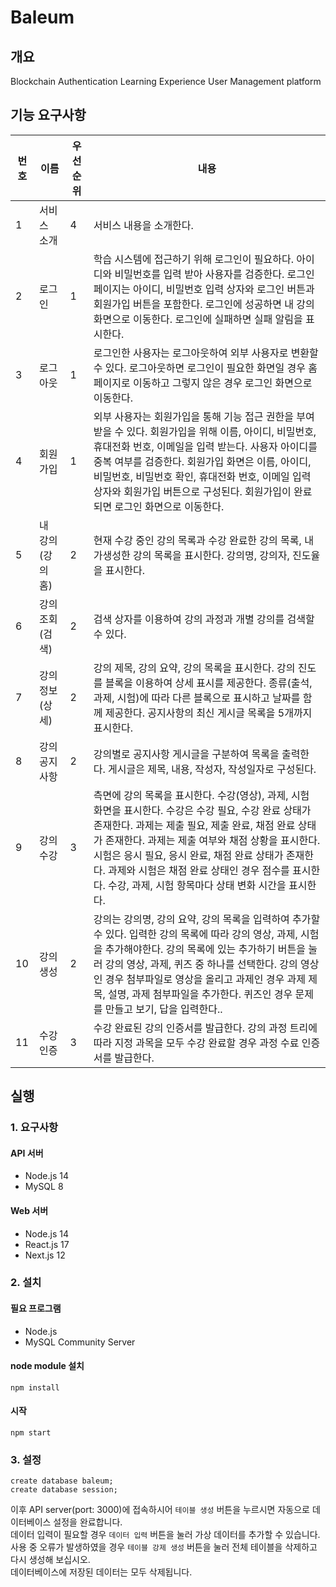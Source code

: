 # Baleum

## 개요

Blockchain Authentication Learning Experience User Management platform

## 기능 요구사항

| 번호  | 이름          | 우선 순위  | 내용                                                                                                                                                                                                                              |
|-----|-------------|--------|---------------------------------------------------------------------------------------------------------------------------------------------------------------------------------------------------------------------------------|
| 1   | 서비스 소개      | 4      | 서비스 내용을 소개한다.                                                                                                                                                                                                                   |
| 2   | 로그인         | 1      | 학습 시스템에 접근하기 위해 로그인이 필요하다. 아이디와 비밀번호를 입력 받아 사용자를 검증한다. 로그인 페이지는 아이디, 비밀번호 입력 상자와 로그인 버튼과 회원가입 버튼을 포함한다. 로그인에 성공하면 내 강의 화면으로 이동한다. 로그인에 실패하면 실패 알림을 표시한다.                                                                        |
| 3   | 로그아웃        | 1      | 로그인한 사용자는 로그아웃하여 외부 사용자로 변환할 수 있다. 로그아웃하면 로그인이 필요한 화면일 경우 홈페이지로 이동하고 그렇지 않은 경우 로그인 화면으로 이동한다.                                                                                                                                   |
| 4   | 회원가입        | 1      | 외부 사용자는 회원가입을 통해 기능 접근 권한을 부여받을 수 있다. 회원가입을 위해 이름, 아이디, 비밀번호, 휴대전화 번호, 이메일을 입력 받는다. 사용자 아이디를 중복 여부를 검증한다. 회원가입 화면은 이름, 아이디, 비밀번호, 비밀번호 확인, 휴대전화 번호, 이메일 입력 상자와 회원가입 버튼으로 구성된다. 회원가입이 완료되면 로그인 화면으로 이동한다.                        |
| 5   | 내 강의 (강의 홈) | 2      | 현재 수강 중인 강의 목록과 수강 완료한 강의 목록, 내가생성한 강의 목록을 표시한다. 강의명, 강의자, 진도율을 표시한다.                                                                                                                                                           |
| 6   | 강의 조회(검색)   | 2      | 검색 상자를 이용하여 강의 과정과 개별 강의를 검색할 수 있다.                                                                                                                                                                                             |
| 7   | 강의 정보(상세)   | 2      | 강의 제목, 강의 요약, 강의 목록을 표시한다. 강의 진도를 블록을 이용하여 상세 표시를 제공한다. 종류(출석, 과제, 시험)에 따라 다른 블록으로 표시하고 날짜를 함께 제공한다. 공지사항의 최신 게시글 목록을 5개까지 표시한다.                                                                                                |
| 8   | 강의 공지사항     | 2      | 강의별로 공지사항 게시글을 구분하여 목록을 출력한다. 게시글은 제목, 내용, 작성자, 작성일자로 구성된다.                                                                                                                                                                     |
| 9   | 강의 수강       | 3      | 측면에 강의 목록을 표시한다. 수강(영상), 과제, 시험 화면을 표시한다. 수강은 수강 필요, 수강 완료 상태가 존재한다. 과제는 제출 필요, 제출 완료, 채점 완료 상태가 존재한다. 과제는 제출 여부와 채점 상황을 표시한다. 시험은 응시 필요, 응시 완료, 채점 완료 상태가 존재한다. 과제와 시험은 채점 완료 상태인 경우 점수를 표시한다. 수강, 과제, 시험 항목마다 상태 변화 시간을 표시한다. |
| 10  | 강의 생성       | 2      | 강의는 강의명, 강의 요약, 강의 목록을 입력하여 추가할 수 있다. 입력한 강의 목록에 따라 강의 영상, 과제, 시험을 추가해야한다. 강의 목록에 있는 추가하기 버튼을 눌러 강의 영상, 과제, 퀴즈 중 하나를 선택한다. 강의 영상인 경우 첨부파일로 영상을 올리고 과제인 경우 과제 제목, 설명, 과제 첨부파일을 추가한다. 퀴즈인 경우 문제를 만들고 보기, 답을 입력한다..                |
| 11  | 수강 인증       | 3      | 수강 완료된 강의 인증서를 발급한다. 강의 과정 트리에 따라 지정 과목을 모두 수강 완료할 경우 과정 수료 인증서를 발급한다.                                                                                                                                                          |

## 실행

### 1. 요구사항

#### API 서버

- Node.js 14
- MySQL 8

#### Web 서버

- Node.js 14
- React.js 17
- Next.js 12

### 2. 설치

#### 필요 프로그램

- Node.js
- MySQL Community Server

#### node module 설치

```text
npm install
```

#### 시작

```text
npm start
```

### 3. 설정

```mysql
create database baleum;
create database session;
```
이후 API server(port: 3000)에 접속하시어 `테이블 생성` 버튼을 누르시면 자동으로 데이터베이스 설정을 완료합니다.  
데이터 입력이 필요할 경우 `데이터 입력` 버튼을 눌러 가상 데이터를 추가할 수 있습니다.  
사용 중 오류가 발생하였을 경우 `테이블 강제 생성` 버튼을 눌러 전체 테이블을 삭제하고 다시 생성해 보십시오.  
데이터베이스에 저장된 데이터는 모두 삭제됩니다.